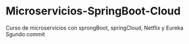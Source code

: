 # Microservicios-SpringBoot-Cloud
Curso de microservicios con sprongBoot, springCloud, Netflix y Eureka
Sgundo commit
